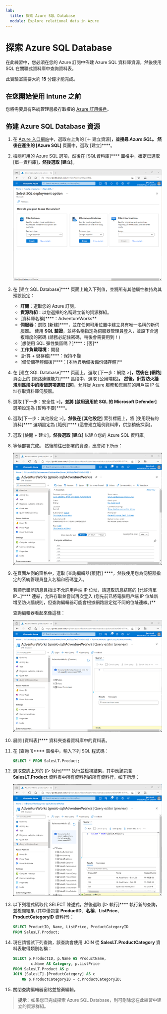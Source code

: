 ```yaml
---
lab:
  title: 探索 Azure SQL Database
  module: Explore relational data in Azure
---
```


# 探索 Azure SQL Database

在此練習中，您必須在您的 Azure 訂閱中佈建 Azure SQL 資料庫資源，然後使用 SQL 在關聯式資料庫中查詢資料表。

此實驗室需要大約 **15** 分鐘才能完成。

## 在您開始使用 Intune 之前

您將需要具有系統管理層級存取權的 [Azure 訂用帳戶](https://azure.microsoft.com/free)。

## 佈建 Azure SQL Database 資源

1. 在 [Azure 入口網站](https://portal.azure.com?azure-portal=true)中，選取左上角的 [&#65291; 建立資源]****，並搜尋 *Azure SQL*。 然後在產生的 [Azure SQL]**** 頁面中，選取 [建立]****。

1. 檢閱可用的 Azure SQL 選項，然後在 [SQL資料庫]**** 圖格中，確定已選取 [單一資料庫]****，然後選取 [建立]****。

    ![Azure SQL 頁面的螢幕擷取畫面，其中顯示活動記錄。](images//azure-sql-portal.png)

1. 在 [建立 SQL Database]**** 頁面上輸入下列值，並將所有其他屬性維持為其預設設定：
    - **訂閱**：選取您的 Azure 訂閱。
    - **資源群組**：以您選擇的名稱建立新的資源群組。
    - [資料庫名稱]****：AdventureWorks**
    - **伺服器**：選取 [新建]****，並在任何可用位置中建立具有唯一名稱的新伺服器。 使用 **SQL 驗證**，並將名稱指定為伺服器管理員登入，並設下合適複雜度的密碼 (請務必記住密碼，稍後會需要用到！)
    - [想使用 SQL 彈性集區嗎？]****：[否]**
    - **工作負載環境**：開發
    - [計算 + 儲存體]****：保持不變
    - [備份儲存體備援]****：[本地異地備援備份儲存體]**

1. 在 [建立 SQL Database]**** 頁面上，選取 [下一步：網路 >]****，然後在 [網路]**** 頁面上的 [網路連線能力]**** 區段中，選取 [公用端點]****。 然後，針對**防火牆規則**區段中的兩個選項選取 [是]****，允許從 Azure 服務和您目前的用戶端 IP 位址存取資料庫伺服器。

1. 選取 [下一步：安全性 >]****，並將 [啟用適用於 SQL 的 Microsoft Defender]**** 選項設定為 [暫時不要]****。

1. 選取[下一步：其他設定 >]****，然後在 [其他設定]**** 索引標籤上，將 [使用現有的資料]**** 選項設定為 [範例]**** (這會建立範例資料庫，供您稍後探索)。

1. 選取 [檢閱 + 建立]****，然後選取 [建立]**** 以建立您的 Azure SQL 資料庫。

1. 等候部署完成。 然後前往已部署的資源，應會如下所示：

    ![Azure 入口網站的螢幕擷取畫面，其中顯示 SQL Database 頁面。](images//sql-database-portal.png)

1. 在頁面左側的窗格中，選取 [查詢編輯器(預覽)] ****，然後使用您為伺服器指定的系統管理員登入名稱和密碼登入。
    
    若顯示錯誤訊息且指出不允許用戶端 IP 位址，請選取訊息結尾的 [允許清單 IP…]**** 連結，允許存取並嘗試再次登入 (您先前已將電腦用戶端 IP 位址新增至防火牆規則，但查詢編輯器可能會根據網路設定從不同的位址連線。)**
    
    查詢編輯器看起來像這樣：
    
    ![Azure 入口網站的螢幕擷取畫面，其中顯示查詢編輯器。](images//query-editor.png)

1. 展開 [資料表]**** 資料夾查看資料庫中的資料表。

1. 在 [查詢 1]**** 窗格中，輸入下列 SQL 程式碼：

    ```sql
    SELECT * FROM SalesLT.Product;
    ```

1. 選取查詢上方的 [&#9655; 執行]**** 執行並檢視結果，其中應該包含 **SalesLT.Product** 資料表中所有資料列的所有資料行，如下所示：

    ![Azure 入口網站的螢幕擷取畫面，其中顯示查詢編輯器和查詢結果。](images//sql-query-results.png)

1. 以下列程式碼取代 SELECT 陳述式，然後選取 [&#9655; 執行]**** 執行新的查詢，並檢閱結果 (其中僅包含 **ProductID**、**名稱**、**ListPrice**、**ProductCategoryID** 資料行)：

    ```sql
    SELECT ProductID, Name, ListPrice, ProductCategoryID
    FROM SalesLT.Product;
    ```

1. 現在請嘗試下列查詢，該查詢會使用 JOIN 從 **SalesLT.ProductCategory** 資料表取得類別名稱：

    ```sql
    SELECT p.ProductID, p.Name AS ProductName,
            c.Name AS Category, p.ListPrice
    FROM SalesLT.Product AS p
    JOIN [SalesLT].[ProductCategory] AS c
        ON p.ProductCategoryID = c.ProductCategoryID;
    ```

1. 關閉查詢編輯器窗格並捨棄編輯。

> **提示**：如果您已完成探索 Azure SQL Database，則可刪除您在此練習中建立的資源群組。
